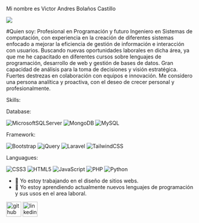 Mi nombre es Victor Andres Bolaños Castillo 

![](https://media.licdn.com/dms/image/D4E16AQGoAIRLQpDw-w/profile-displaybackgroundimage-shrink_350_1400/0/1715230596561?e=1721865600&v=beta&t=JplrOXbBe3KjUvkH0T97eo2GzmHwMovVGm9QZBd8284)


#Quien soy: 
Profesional en Programación y futuro Ingeniero en Sistemas de computación, con experiencia en la creación de diferentes sistemas enfocado a mejorar la eficiencia de gestión de información e interacción con usuarios. 
Buscando nuevas oportunidades laborales en dicha área, ya que me he capacitado en diferentes cursos sobre lenguajes de programación, desarrollo de web y gestión de bases de datos. 
Gran capacidad de análisis para la toma de decisiones y visión estratégica. Fuertes destrezas en colaboración con equipos e innovación. Me considero una persona analítica y proactiva, con el deseo de crecer personal y profesionalmente.

Skills:

Database:

![MicrosoftSQLServer](https://img.shields.io/badge/Microsoft%20SQL%20Server-CC2927?style=for-the-badge&logo=microsoft%20sql%20server&logoColor=white) ![MongoDB](https://img.shields.io/badge/MongoDB-%234ea94b.svg?style=for-the-badge&logo=mongodb&logoColor=white) ![MySQL](https://img.shields.io/badge/mysql-4479A1.svg?style=for-the-badge&logo=mysql&logoColor=white) 

Framework:

![Bootstrap](https://img.shields.io/badge/bootstrap-%238511FA.svg?style=for-the-badge&logo=bootstrap&logoColor=white)  ![jQuery](https://img.shields.io/badge/jquery-%230769AD.svg?style=for-the-badge&logo=jquery&logoColor=white) ![Laravel](https://img.shields.io/badge/laravel-%23FF2D20.svg?style=for-the-badge&logo=laravel&logoColor=white) ![TailwindCSS](https://img.shields.io/badge/tailwindcss-%2338B2AC.svg?style=for-the-badge&logo=tailwind-css&logoColor=white) 

Languagues: 

![CSS3](https://img.shields.io/badge/css3-%231572B6.svg?style=for-the-badge&logo=css3&logoColor=white) ![HTML5](https://img.shields.io/badge/html5-%23E34F26.svg?style=for-the-badge&logo=html5&logoColor=white) ![JavaScript](https://img.shields.io/badge/javascript-%23323330.svg?style=for-the-badge&logo=javascript&logoColor=%23F7DF1E) ![PHP](https://img.shields.io/badge/php-%23777BB4.svg?style=for-the-badge&logo=php&logoColor=white) ![Python](https://img.shields.io/badge/python-3670A0?style=for-the-badge&logo=python&logoColor=ffdd54)

- 🔭 Yo estoy trabajando en el diseño de sitios webs. 
- 🌱 Yo estoy aprendiendo actualmente nuevos lenguajes de programación y sus usos en el area laboral. 


[<img src='https://cdn.jsdelivr.net/npm/simple-icons@3.0.1/icons/github.svg' alt='github' height='40'>](https://github.com/theragnarokpv)  [<img src='https://cdn.jsdelivr.net/npm/simple-icons@3.0.1/icons/linkedin.svg' alt='linkedin' height='40'>](https://www.linkedin.com/in/vicbolcas//)  

